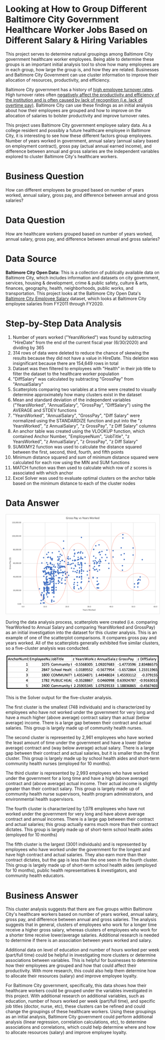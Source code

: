 # Looking at How to Group Different Baltimore City Government Healthcare Worker Jobs Based on Different Salary & Hiring Variables

This project serves to determine natural groupings among Baltimore City government healthcare worker employees. Being able to determine these groups is an important initial analysis tool to show how many employees are in each group, how large the group is, and how they are related. Businesses and Baltimore City Government can use cluster information to improve their allocation of resources, productivity, and efficiency.

Baltimore City government has a history of [high employee turnover rates](https://www.baltimoresun.com/maryland/baltimore-city/bs-md-ci-commissioner-turnover-20180119-story.html). High turnover rates often [negatively affect the productivity and efficiency of the institution and is often caused by lack of recognition (i.e. lack of overtime pay)](https://smallbusiness.chron.com/causes-effects-high-low-staff-turnover-33939.html). Baltimore City can use these findings as an initial analysis about how their employees are grouped and how to improve on the allocation of salaries to bolster productivity and improve turnover rates.

This project uses Baltimore City government employee salary data. As a college resident and possibly a future healthcare employee in Baltimore City, it is interesting to see how these different factors group employees. Number of years worked in government, annual salary (annual salary based on employment contract), gross pay (actual annual earned income), and difference between annual and gross salaries are the independent variables explored to cluster Baltimore City's healthcare workers.

# Business Question
How can different employees be grouped based on number of years worked, annual salary, gross pay, and difference between annual and gross salaries?

# Data Question
How are healthcare workers grouped based on number of years worked, annual salary, gross pay, and difference between annual and gross salaries?

# Data Source
**Baltimore City Open Data:** This is a collection of publically available data on Baltimore City, which includes information and datasets on city government, services, housing & development, crime & public safety, culture & arts, finances, geography, health, neighborhoods, public works, and transportation.
This project looks at the Baltimore City Open Data's [Baltimore City Employee Salary](https://data.baltimorecity.gov/City-Government/Baltimore-City-Employees-Salaries/w28m-utix) dataset, which looks at Baltimore City employee salaries from FY2011 through FY2020.

# Step-by-Step Data Analysis
1. Number of years worked ("YearsWorked") was found by subtracting "HireDate" from the end of the current fiscal year (6/30/2020) and dividing by 365
2. 314 rows of data were deleted to reduce the chance of skewing the results because they did not have a value in HireDate. This deletion was insignificant because there are 154,649 rows in total
3. Dataset was then filtered to employees with "Health" in their job title to filter the dataset to the healthcare worker population
4. "DiffSalary" was calculated by subtracting "GrossPay" from "AnnualSalary"
5. Scatterplots comparing two variables at a time were created to visually determine approximately how many clusters exist in the dataset
6. Mean and standard deviation of the independent variables ("YearsWorked", "AnnualSalary", "GrossPay", "DiffSalary") using the AVERAGE and STDEV functions
7. "YearsWorked", "AnnualSalary", "GrossPay", "Diff Salary" were normalized using the STANDARDIZE function and put into the "z YearsWorked", "z AnnualSalary", "z GrossPay", "z Diff Salary" columns
8. An anchor table was created using the VLOOKUP function, which contained Anchor Number, "EmployeeNum", "JobTitle", "z YearsWorked", "z AnnualSalary", "z GrossPay", "z Diff Salary"
9. SUMXMY2 function was used to calculate the distance squared between the first, second, third, fourth, and fifth points
10. Minimum distance squared and sum of minimum distance squared were calculated for each row using the MIN and SUM functions
11. MATCH function was then used to calculate which row of z scores is associated with which anchor
12. Excel Solver was used to evaluate optimal clusters on the anchor table based on the minimum distance to each of the cluster nodes

# Data Answer
![alt text](https://github.com/achow6/clustering-baltimore-city-salaries/blob/main/Scatter%20Plot.png)

During the data analysis process, scatterplots were created (i.e. comparing YearWorked to Annual Salary and comparing YearsWorked and GrossPay) as an initial investigation into the dataset for this cluster analysis. This is an example of one of the scatterplot comparisons. It compares gross pay and years worked. All of the scatterplots generally exhibited five similar clusters, so a five-cluster analysis was conducted.

![alt text](https://github.com/achow6/clustering-baltimore-city-salaries/blob/main/Clusters.png)

This is the Solver output for the five-cluster analysis. 

The first cluster is the smallest (748 individuals) and is characterized by employees who have not worked under the government for very long and have a much higher (above average) contract salary than actual (below average) income. There is a large gap between their contract and actual salaries. This group is largely made up of community health nurses.

The second cluster is represented by 2,961 employees who have worked the least amount of time under the government and have a lower (below average) contract and (way below average) actual salary. There is a large gap between their contract and actual salaries, but it is smaller than the first cluster. This group is largely made up by school health aides and short-term community health nurses (employed for 10 months).

The third cluster is represented by 2,993 employees who have worked under the government for a long time and have a high (above average) contract and (above average) actual income. Their actual income is slightly greater than their contract salary. This group is largely made up of community health nurse supervisors, health program administrators, and environmental health supervisors.

The fourth cluster is characterized by 1,078 employees who have not worked under the government for very long and have above average contract and annual incomes. There is a large gap between their contract and actual salaries; this group actually earns much more than their contract dictates. This group is largely made up of short-term school health aides (employed for 10 months)

The fifth cluster is the largest (3001 individuals) and is represented by employees who have worked under the government for the longest and have high contract and actual salaries. They also earn more than their contract dictates, but the gap is less than the one seen in the fourth cluster. This group is largely made up of short-term school health aides (employed for 10 months), public health representatives & investigators, and community health educators.

# Business Answer
This cluster analysis suggests that there are five groups within Baltimore City's healthcare workers based on number of years worked, annual salary, gross pay, and difference between annual and gross salaries. The analysis suggests that in general, clusters of employees who work for a longer time receive a higher gross salary, whereas clusters of employees who work for a shorter time receive lower/average salaries. Additional research is needed to determine if there is an association between years worked and salary.

Additional data on level of education and number of hours worked per week (part/full time) could be helpful in investigating more clusters or determine associations between variables. This is helpful for businesses to determine how their employees are grouped and how that could affect their productivity. With more research, this could also help them determine how to allocate their resources (salary) and improve employee loyalty.

For Baltimore City government, specifically, this data shows how their healthcare workers could be grouped under the variables investigated in this project. With additional research on additional variables, such as education, number of hours worked per week (part/full time), and specific job titles (doctor, nurse, etc), these clusters can be refined and could change the groupings of these healthcare workers. Using these groupings as an initial analysis, Baltimore City government could perform additional analysis (linear regression, correlation calculations, etc), to determine associations and correlations, which could help determine where and how to allocate resources (salary) and improve employee loyalty.

